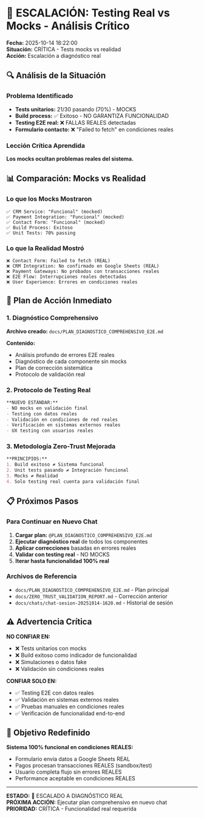 # 🚨 ESCALACIÓN: Testing Real vs Mocks - Análisis Crítico

**Fecha:** 2025-10-14 18:22:00  
**Situación:** CRÍTICA - Tests mocks vs realidad  
**Acción:** Escalación a diagnóstico real  

## 🔍 Análisis de la Situación

### Problema Identificado
- **Tests unitarios:** 21/30 pasando (70%) - MOCKS
- **Build process:** ✅ Exitoso - NO GARANTIZA FUNCIONALIDAD
- **Testing E2E real:** ❌ FALLAS REALES detectadas
- **Formulario contacto:** ❌ "Failed to fetch" en condiciones reales

### Lección Crítica Aprendida
**Los mocks ocultan problemas reales del sistema.**

## 📊 Comparación: Mocks vs Realidad

### Lo que los Mocks Mostraron
```
✅ CRM Service: "Funcional" (mocked)
✅ Payment Integration: "Funcional" (mocked)  
✅ Contact Form: "Funcional" (mocked)
✅ Build Process: Exitoso
✅ Unit Tests: 70% passing
```

### Lo que la Realidad Mostró
```
❌ Contact Form: Failed to fetch (REAL)
❌ CRM Integration: No confirmado en Google Sheets (REAL)
❌ Payment Gateways: No probados con transacciones reales
❌ E2E Flow: Interrupciones reales detectadas
❌ User Experience: Errores en condiciones reales
```

## 🎯 Plan de Acción Inmediato

### 1. Diagnóstico Comprehensivo
**Archivo creado:** `docs/PLAN_DIAGNOSTICO_COMPREHENSIVO_E2E.md`

**Contenido:**
- Análisis profundo de errores E2E reales
- Diagnóstico de cada componente sin mocks
- Plan de corrección sistemática
- Protocolo de validación real

### 2. Protocolo de Testing Real
```markdown
**NUEVO ESTÁNDAR:**
- NO mocks en validación final
- Testing con datos reales
- Validación en condiciones de red reales
- Verificación en sistemas externos reales
- UX testing con usuarios reales
```

### 3. Metodología Zero-Trust Mejorada
```markdown
**PRINCIPIOS:**
1. Build exitoso ≠ Sistema funcional
2. Unit tests pasando ≠ Integración funcional  
3. Mocks ≠ Realidad
4. Solo testing real cuenta para validación final
```

## 📋 Próximos Pasos

### Para Continuar en Nuevo Chat
1. **Cargar plan:** `@PLAN_DIAGNOSTICO_COMPREHENSIVO_E2E.md`
2. **Ejecutar diagnóstico real** de todos los componentes
3. **Aplicar correcciones** basadas en errores reales
4. **Validar con testing real** - NO MOCKS
5. **Iterar hasta funcionalidad 100% real**

### Archivos de Referencia
- `docs/PLAN_DIAGNOSTICO_COMPREHENSIVO_E2E.md` - Plan principal
- `docs/ZERO_TRUST_VALIDATION_REPORT.md` - Corrección anterior
- `docs/chats/chat-sesion-20251014-1620.md` - Historial de sesión

## ⚠️ Advertencia Crítica

**NO CONFIAR EN:**
- ❌ Tests unitarios con mocks
- ❌ Build exitoso como indicador de funcionalidad
- ❌ Simulaciones o datos fake
- ❌ Validación sin condiciones reales

**CONFIAR SOLO EN:**
- ✅ Testing E2E con datos reales
- ✅ Validación en sistemas externos reales
- ✅ Pruebas manuales en condiciones reales
- ✅ Verificación de funcionalidad end-to-end

## 🎯 Objetivo Redefinido

**Sistema 100% funcional en condiciones REALES:**
- Formulario envía datos a Google Sheets REAL
- Pagos procesan transacciones REALES (sandbox/test)
- Usuario completa flujo sin errores REALES
- Performance aceptable en condiciones REALES

---

**ESTADO:** 🔴 ESCALADO A DIAGNÓSTICO REAL  
**PRÓXIMA ACCIÓN:** Ejecutar plan comprehensivo en nuevo chat  
**PRIORIDAD:** CRÍTICA - Funcionalidad real requerida  